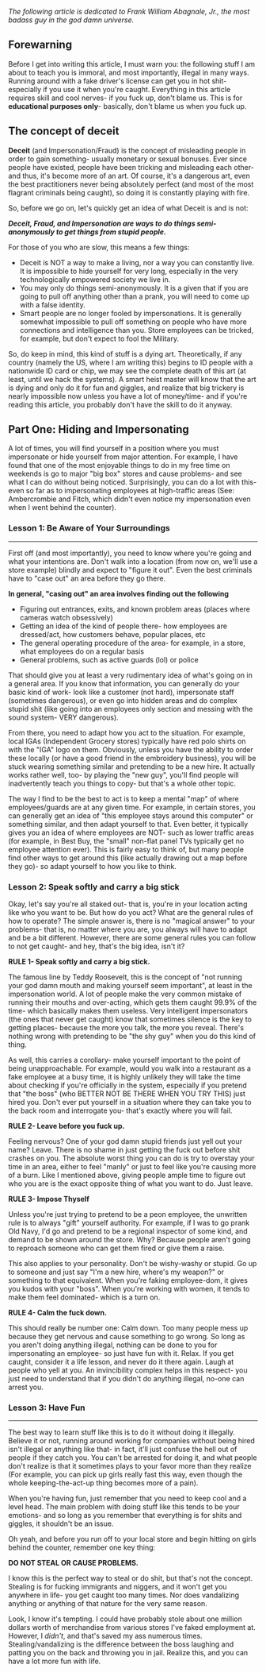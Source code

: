 *The following article is dedicated to Frank William Abagnale, Jr., the
most badass guy in the god damn universe.*

## Forewarning

Before I get into writing this article, I must warn you: the following
stuff I am about to teach you is immoral, and most importantly, illegal
in many ways. Running around with a fake driver's license can get you in
hot shit- especially if you use it when you're caught. Everything in
this article requires skill and cool nerves- if you fuck up, don't blame
us. This is for **educational purposes only**- basically, don't blame us
when you fuck up.

## The concept of deceit

**Deceit** (and Impersonation/Fraud) is the concept of misleading people
in order to gain something- usually monetary or sexual bonuses. Ever
since people have existed, people have been tricking and misleading each
other- and thus, it's become more of an art. Of course, it's a dangerous
art, even the best practitioners never being absolutely perfect (and
most of the most flagrant criminals being caught), so doing it is
constantly playing with fire.

So, before we go on, let's quickly get an idea of what Deceit is and is
not:

***Deceit, Fraud, and Impersonation are ways to do things
semi-anonymously to get things from stupid people.***

For those of you who are slow, this means a few things:

-   Deceit is NOT a way to make a living, nor a way you can constantly
    live. It is impossible to hide yourself for very long, especially in
    the very technologically empowered society we live in.
-   You may only do things semi-anonymously. It is a given that if you
    are going to pull off anything other than a prank, you will need to
    come up with a false identity.
-   Smart people are no longer fooled by impersonations. It is generally
    somewhat impossible to pull off something on people who have more
    connections and intelligence than you. Store employees can be
    tricked, for example, but don't expect to fool the Military.

So, do keep in mind, this kind of stuff is a dying art. Theoretically,
if any country (namely the US, where I am writing this) begins to ID
people with a nationwide ID card or chip, we may see the complete death
of this art (at least, until we hack the systems). A smart heist master
will know that the art is dying and only do it for fun and giggles, and
realize that big trickery is nearly impossible now unless you have a lot
of money/time- and if you're reading this article, you probably don't
have the skill to do it anyway.

## Part One: Hiding and Impersonating

A lot of times, you will find yourself in a position where you must
impersonate or hide yourself from major attention. For example, I have
found that one of the most enjoyable things to do in my free time on
weekends is go to major "big box" stores and cause problems- and see
what I can do without being noticed. Surprisingly, you can do a lot with
this- even so far as to impersonating employees at high-traffic areas
(See: Ambercrombie and Fitch, which didn't even notice my impersonation
even when I went behind the counter).

### Lesson 1: Be Aware of Your Surroundings

* * * * *

First off (and most importantly), you need to know where you're going
and what your intentions are. Don't walk into a location (from now on,
we'll use a store example) blindly and expect to "figure it out". Even
the best criminals have to "case out" an area before they go there.

**In general, "casing out" an area involves finding out the following**

-   Figuring out entrances, exits, and known problem areas (places where
    cameras watch obsessively)
-   Getting an idea of the kind of people there- how employees are
    dressed/act, how customers behave, popular places, etc
-   The general operating procedure of the area- for example, in a
    store, what employees do on a regular basis
-   General problems, such as active guards (lol) or police

That should give you at least a very rudimentary idea of what's going on
in a general area. If you know that information, you can generally do
your basic kind of work- look like a customer (not hard), impersonate
staff (sometimes dangerous), or even go into hidden areas and do complex
stupid shit (like going into an employees only section and messing with
the sound system- VERY dangerous).

From there, you need to adapt how you act to the situation. For example,
local IGAs (Independent Grocery stores) typically have red polo shirts
on with the "IGA" logo on them. Obviously, unless you have the ability
to order these locally (or have a good friend in the embroidery
business), you will be stuck wearing something similar and pretending to
be a new hire. It actually works rather well, too- by playing the "new
guy", you'll find people will inadvertently teach you things to copy-
but that's a whole other topic.

The way I find to be the best to act is to keep a mental "map" of where
employees/guards are at any given time. For example, in certain stores,
you can generally get an idea of "this employee stays around this
computer" or something similar, and then adapt yourself to that. Even
better, it typically gives you an idea of where employees are NOT- such
as lower traffic areas (for example, in Best Buy, the "small" non-flat
panel TVs typically get no employee attention ever). This is fairly easy
to think of, but many people find other ways to get around this (like
actually drawing out a map before they go)- so adapt yourself to how you
like to think.

### Lesson 2: Speak softly and carry a big stick

Okay, let's say you're all staked out- that is, you're in your location
acting like who you want to be. But how do you act? What are the general
rules of how to operate? The simple answer is, there is no "magical
answer" to your problems- that is, no matter where you are, you always
will have to adapt and be a bit different. However, there are some
general rules you can follow to not get caught- and hey, that's the big
idea, isn't it?

**RULE 1- Speak softly and carry a big stick.**

The famous line by Teddy Roosevelt, this is the concept of "not running
your god damn mouth and making yourself seem important", at least in the
impersonation world. A lot of people make the very common mistake of
running their mouths and over-acting, which gets them caught 99.9% of
the time- which basically makes them useless. Very intelligent
impersonators (the ones that never get caught) know that sometimes
silence is the key to getting places- because the more you talk, the
more you reveal. There's nothing wrong with pretending to be "the shy
guy" when you do this kind of thing.

As well, this carries a corollary- make yourself important to the point
of being unapproachable. For example, would you walk into a restaurant
as a fake employee at a busy time, it is highly unlikely they will take
the time about checking if you're officially in the system, especially
if you pretend that "the boss" (who BETTER NOT BE THERE WHEN YOU TRY
THIS) just hired you. Don't ever put yourself in a situation where they
can take you to the back room and interrogate you- that's exactly where
you will fail.

**RULE 2- Leave before you fuck up.**

Feeling nervous? One of your god damn stupid friends just yell out your
name? Leave. There is no shame in just getting the fuck out before shit
crashes on you. The absolute worst thing you can do is try to overstay
your time in an area, either to feel "manly" or just to feel like you're
causing more of a burn. Like I mentioned above, giving people ample time
to figure out who you are is the exact opposite thing of what you want
to do. Just leave.

**RULE 3- Impose Thyself**

Unless you're just trying to pretend to be a peon employee, the
unwritten rule is to always "gift" yourself authority. For example, if I
was to go prank Old Navy, I'd go and pretend to be a regional inspector
of some kind, and demand to be shown around the store. Why? Because
people aren't going to reproach someone who can get them fired or give
them a raise.

This also applies to your personality. Don't be wishy-washy or stupid.
Go up to someone and just say "I'm a new hire, where's my weapon?" or
something to that equivalent. When you're faking employee-dom, it gives
you kudos with your "boss". When you're working with women, it tends to
make them feel dominated- which is a turn on.

**RULE 4- Calm the fuck down.**

This should really be number one: Calm down. Too many people mess up
because they get nervous and cause something to go wrong. So long as you
aren't doing anything illegal, nothing can be done to you for
impersonating an employee- so just have fun with it. Relax. If you get
caught, consider it a life lesson, and never do it there again. Laugh at
people who yell at you. An invincibility complex helps in this respect-
you just need to understand that if you didn't do anything illegal,
no-one can arrest you.

### Lesson 3: Have Fun

* * * * *

The best way to learn stuff like this is to do it without doing it
illegally. Believe it or not, running around working for companies
without being hired isn't illegal or anything like that- in fact, it'll
just confuse the hell out of people if they catch you. You can't be
arrested for doing it, and what people don't realize is that it
sometimes plays to your favor more than they realize (For example, you
can pick up girls really fast this way, even though the whole
keeping-the-act-up thing becomes more of a pain).

When you're having fun, just remember that you need to keep cool and a
level head. The main problem with doing stuff like this tends to be your
emotions- and so long as you remember that everything is for shits and
giggles, it shouldn't be an issue.

Oh yeah, and before you run off to your local store and begin hitting on
girls behind the counter, remember one key thing:

**DO NOT STEAL OR CAUSE PROBLEMS.**

I know this is the perfect way to steal or do shit, but that's not the
concept. Stealing is for fucking immigrants and niggers, and it won't
get you anywhere in life- you get caught too many times. Nor does
vandalizing anything or anything of that nature for the very same
reason.

Look, I know it's tempting. I could have probably stole about one
million dollars worth of merchandise from various stores I've faked
employment at. However, I *didn't*, and that's saved my ass numerous
times. Stealing/vandalizing is the difference between the boss laughing
and patting you on the back and throwing you in jail. Realize this, and
you can have a lot more fun with life.